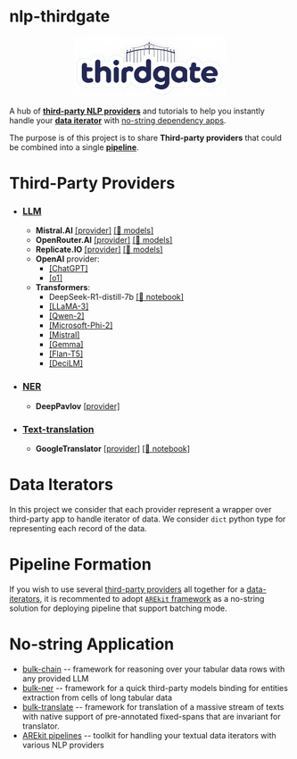 # nlp-thirdgate

<p align="center">
    <img src="logo.png"/>
</p>

A hub of [**third-party NLP providers**](#third-party-providers) and tutorials to help you instantly handle your [**data iterator**](#data-iterators) with [no-string dependency apps](#no-string-apps).

The purpose is of this project is to share **Third-party providers** that could be combined into a single [**pipeline**](#pipeline-formation).

# Third-Party Providers

* ### [LLM](llm)
  * **Mistral.AI** [[provider]](llm/mistralai_150.py) [[🤖 models]](https://docs.mistral.ai/getting-started/models/models_overview/)
  * **OpenRouter.AI** [[provider]](llm/open_router.py) [[🤖 models]](https://openrouter.ai/models)
  * **Replicate.IO** [[provider]](llm/replicate_104.py) [[🤖 models]](https://replicate.com/pricing#language-models)
  * **OpenAI** provider:
    * [[ChatGPT]](llm/openai_156.py)
    * [[o1]](llm/openai_o1.py)
  * **Transformers**:
    * DeepSeek-R1-distill-7b [[📙 notebook]](tutorials/llm_deep_seek_7b_distill_colab.ipynb)
    * [[LLaMA-3]](llm/transformers_llama.py)
    * [[Qwen-2]](llm/transformers_qwen2.py)
    * [[Microsoft-Phi-2]](llm/transformers_microsoft_phi_2.py)
    * [[Mistral]](llm/transformers_mistral.py)
    * [[Gemma]](llm/transformers_gemma.py)
    * [[Flan-T5]](llm/transformers_flan_t5.py)
    * [[DeciLM]](llm/transformers_decilm.py)
* ### [NER](ner)
    * **DeepPavlov** [[provider]](ner/dp_130.py)
* ### [Text-translation](text-translation)
    * **GoogleTranslator** [[provider]](text-translation/googletrans_310a.py) [[📙 notebook]](tutorials/translate_texts_with_spans_via_googletrans.ipynb)


# Data Iterators

In this project we consider that each provider represent a wrapper over third-party app to handle iterator of data.
We consider `dict` python type for representing each record of the data.

# Pipeline Formation

If you wish to use several [third-party providers](#third-party-providers) all together for a 
[data-iterators](#data-iterators), it is recommented to adopt [`AREkit` framework](https://github.com/nicolay-r/AREkit) as a no-string solution for deploying pipeline that support batching mode.

# No-string Application

* [bulk-chain](https://github.com/nicolay-r/bulk-chain) -- framework for reasoning over your tabular data rows with any provided LLM
* [bulk-ner](https://github.com/nicolay-r/bulk-ner) -- framework for a quick third-party models binding for entities extraction from cells of long tabular data
* [bulk-translate](https://github.com/nicolay-r/bulk-translate) --  framework for translation of a massive stream of texts with native support of pre-annotated fixed-spans that are invariant for translator.
* [AREkit pipelines](https://github.com/nicolay-r/AREkit) -- toolkit for handling your textual data iterators with various NLP providers
